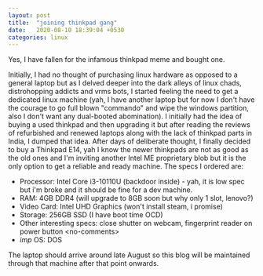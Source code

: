```yaml
---
layout: post
title:  "joining thinkpad gang"
date:   2020-08-10 18:39:04 +0530
categories: linux
---
```


Yes, I have fallen for the infamous thinkpad meme and bought one. 

Initially, I had no thought of purchasing linux hardware as opposed to a general laptop but as I delved deeper into the dark alleys of linux chads, distrohopping addicts and vrms bots, I started feeling the need to get a dedicated linux machine (yah, I have another laptop but for now I don't have the courage to go full blown "commando" and wipe the windows partition, also I don't want any dual-booted abomination). I initially had the idea of buying a used thinkpad and then upgrading it but after reading the reviews of refurbished and renewed laptops along with the lack of thinkpad parts in India, I dumped that idea. After days of deliberate thought, I finally decided to buy a Thinkpad E14, yah I know the newer thinkpads are not as good as the old ones and I'm inviting another Intel ME proprietary blob but it is the only option to get a reliable and ready machine. The specs I ordered are:


* Processor: Intel Core i3-10110U (backdoor inside) - yah, it is low spec but i'm broke and it should be fine for a dev machine.
* RAM: 4GB DDR4 (will upgrade to 8GB soon but why only 1 slot, lenovo?)
* Video Card: Intel UHD Graphics (won't install steam, i promise)
* Storage: 256GB SSD (I have boot time OCD)
* Other interesting specs: close shutter on webcam, fingerprint reader on power button &lt;no-comments&gt;
* *imp* OS: DOS

The laptop should arrive around late August so this blog will be maintained through that machine after that point onwards.
